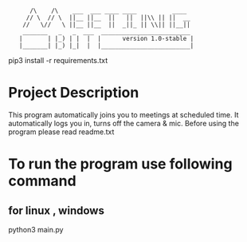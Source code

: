          
          /\    /\    ___  ___ ____ ____          ____
         // \  // \  ||__ ||__  ||   ||  ||\\ || ||  __
        //   \//   \ ||__ ||__  ||  _||_ || \\|| ||__||
        _______   _   _  ___  _________________________
       |       | |_) | |  |  |      version 1.0-stable |
       |_______| |_) |_|  |  |_________________________|


pip3 install -r requirements.txt

# Project Description
This program automatically joins you to meetings at scheduled time.
It automatically logs you in, turns off the camera & mic.
Before using the program please read readme.txt

# To run the program use following command


## for linux , windows

python3 main.py
